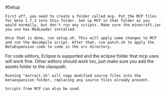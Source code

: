 #Setup

    First off, you need to create a folder called mcp. Put the MCP files for beta 1.7.3 into this folder. Set up MCP in that folder as you would normally, but don't run any scripts. Make sure the minecraft.jar you use has ModLoader installed.
   
	Once that is done, run setup.sh. This will apply some changes to MCP and run the decompile script. After that, run patch.sh to apply the BetaExpansion code to code in the src directory. 
For code editors, Eclipse is supported and the eclipse folder that mcp uses will work fine. Other editors should work too, just make sure you add the assets folder to the classpath. 




	Running "extract.sh" will copy modified source files into the betaexpansion folder, replacing any source files already present.

	Scripts from MCP can also be used.
